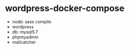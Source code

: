 # wordpress-docker-compose

- node: sass compile
- wordpress
- db: mysql5.7
- phpmyadmin
- mailcatcher
